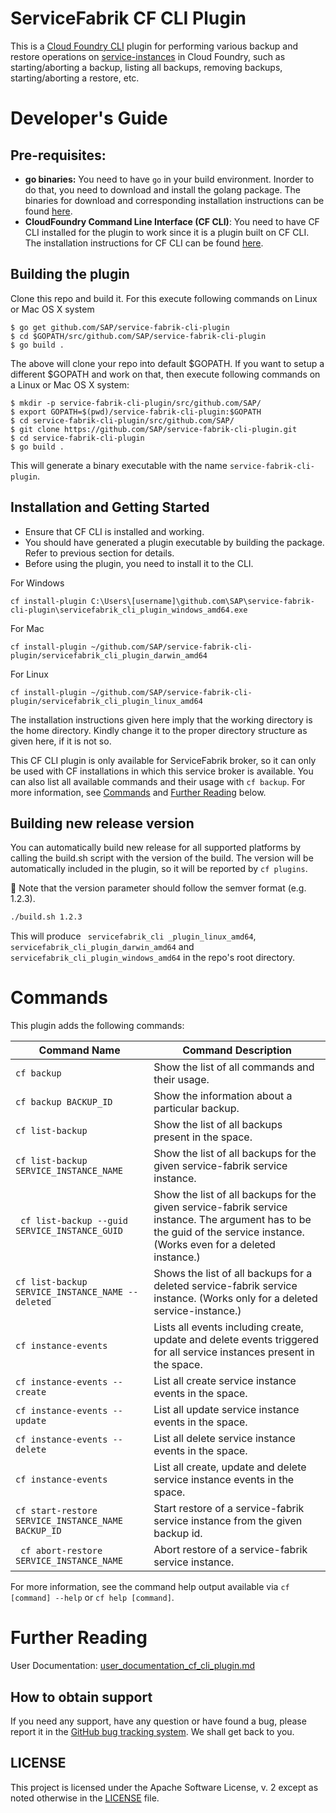 # ServiceFabrik CF CLI Plugin

This is a [Cloud Foundry CLI](https://github.com/cloudfoundry/cli) plugin for performing various backup and restore operations on [service-instances](https://docs.cloudfoundry.org/devguide/services/managing-services.html) in Cloud Foundry, such as starting/aborting a backup, listing all backups, removing backups, starting/aborting a restore, etc. 

# Developer's Guide

## Pre-requisites:
- **go binaries:** You need to have `go` in your build environment. Inorder to do that, you need to download and install the golang package. The binaries for download and corresponding installation instructions can be found [here](https://golang.org/dl/).
- **CloudFoundry Command Line Interface (CF CLI)**: You need to have CF CLI installed for the plugin to work since it is a plugin built on CF CLI. The installation instructions for CF CLI can be found [here](https://docs.cloudfoundry.org/cf-cli/install-go-cli.html).

## Building the plugin 
Clone this repo and build it. For this execute following commands on Linux or Mac OS X system
```
$ go get github.com/SAP/service-fabrik-cli-plugin
$ cd $GOPATH/src/github.com/SAP/service-fabrik-cli-plugin
$ go build .
```

The above will clone your repo into default $GOPATH. If you want to setup a different $GOPATH and work on that, then execute following commands on a Linux or Mac OS X system:

```
$ mkdir -p service-fabrik-cli-plugin/src/github.com/SAP/
$ export GOPATH=$(pwd)/service-fabrik-cli-plugin:$GOPATH
$ cd service-fabrik-cli-plugin/src/github.com/SAP/
$ git clone https://github.com/SAP/service-fabrik-cli-plugin.git
$ cd service-fabrik-cli-plugin
$ go build .
```
This will generate a binary executable with the name `service-fabrik-cli-plugin`.

## Installation and Getting Started

- Ensure that CF CLI is installed and working. 
- You should have generated a plugin executable by building the package. Refer to previous section for details.
- Before using the plugin, you need to install it to the CLI.

For Windows
```
cf install-plugin C:\Users\[username]\github.com\SAP\service-fabrik-cli-plugin\servicefabrik_cli_plugin_windows_amd64.exe
```
For Mac
```
cf install-plugin ~/github.com/SAP/service-fabrik-cli-plugin/servicefabrik_cli_plugin_darwin_amd64
```
For Linux
```
cf install-plugin ~/github.com/SAP/service-fabrik-cli-plugin/servicefabrik_cli_plugin_linux_amd64
```
The installation instructions given here imply that the working directory is the home directory. Kindly change it to the proper directory structure as given here, if it is not so.

This CF CLI plugin is only available for ServiceFabrik broker, so it can only be used with CF installations in which this service broker is available.
You can also list all available commands and their usage with `cf backup`. For more information, see [Commands](#commands) and [Further Reading](#further_reading) below.

## Building new release version
You can automatically build new release for all supported platforms by calling the build.sh script with the version of the build.
The version will be automatically included in the plugin, so it will be reported by `cf plugins`.

:rotating_light: Note that the version parameter should follow the semver format (e.g. 1.2.3).
```bash
./build.sh 1.2.3
```
This will produce ` servicefabrik_cli _plugin_linux_amd64`, ` servicefabrik_cli_plugin_darwin_amd64` and ` servicefabrik_cli_plugin_windows_amd64` in the repo's root directory.

# Commands

This plugin adds the following commands:

Command Name | Command Description
--- | ---
`cf backup` | Show the list of all commands and their usage.
`cf backup BACKUP_ID` | Show the information about a particular backup.
` cf list-backup ` | Show the list of all backups present in the space.
` cf list-backup SERVICE_INSTANCE_NAME ` | Show the list of all backups for the given service-fabrik service instance.
` cf list-backup --guid SERVICE_INSTANCE_GUID` | Show the list of all backups for the given service-fabrik service instance. The argument has to be the guid of the service instance. (Works even for a deleted instance.)
`cf list-backup SERVICE_INSTANCE_NAME --deleted` | Shows the list of all backups for a deleted service-fabrik service instance. (Works only for a deleted service-instance.)
`cf instance-events` | Lists all events including create, update and delete events triggered for all service instances present in the space.
`cf instance-events --create` | List all create service instance events in the space.
`cf instance-events --update` | List all update service instance events in the space.
`cf instance-events --delete` | List all delete service instance events in the space.
`cf instance-events ` | List all create, update and delete service instance events in the space.
` cf start-restore SERVICE_INSTANCE_NAME BACKUP_ID ` | Start restore of a service-fabrik service instance from the given backup id.
` cf abort-restore SERVICE_INSTANCE_NAME` | Abort restore of a service-fabrik service instance.
 
For more information, see the command help output available via `cf [command] --help` or `cf help [command]`.

# Further Reading
User Documentation: [user_documentation_cf_cli_plugin.md](https://github.com/SAP/service-fabrik-cli-plugin/blob/master/user_documentation_cf_cli_plugin.md)

## How to obtain support

If you need any support, have any question or have found a bug, please report it in the [GitHub bug tracking system](https://github.com/SAP/service-fabrik-cli-plugin/issues). We shall get back to you.

## LICENSE

This project is licensed under the Apache Software License, v. 2 except as noted otherwise in the [LICENSE](LICENSE) file.



